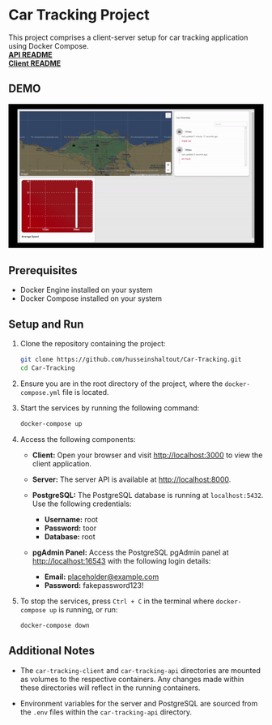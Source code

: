 # Car Tracking Project

This project comprises a client-server setup for car tracking application using Docker Compose.\
**[API README](./car-tracking-api/README.md)** \
**[Client README](./car-tracking-client/README.md)**

## DEMO
![Car Tracking Demo](https://github.com/husseinshaltout/husseinshaltout.github.io/blob/master/portfolio/assets/img/projects/carTracking.gif)

## Prerequisites

- Docker Engine installed on your system
- Docker Compose installed on your system

## Setup and Run

1. Clone the repository containing the project:
    ```bash
    git clone https://github.com/husseinshaltout/Car-Tracking.git
    cd Car-Tracking
    ```

2. Ensure you are in the root directory of the project, where the `docker-compose.yml` file is located.

3. Start the services by running the following command:
    ```bash
    docker-compose up
    ```

4. Access the following components:

    - **Client:** Open your browser and visit [http://localhost:3000](http://localhost:3000) to view the client application.

    - **Server:** The server API is available at [http://localhost:8000](http://localhost:8000).

    - **PostgreSQL:** The PostgreSQL database is running at `localhost:5432`. Use the following credentials:
        - **Username:** root
        - **Password:** toor
        - **Database:** root

    - **pgAdmin Panel:** Access the PostgreSQL pgAdmin panel at [http://localhost:16543](http://localhost:16543) with the following login details:
        - **Email:** placeholder@example.com
        - **Password:** fakepassword123!

5. To stop the services, press `Ctrl + C` in the terminal where `docker-compose up` is running, or run:
    ```bash
    docker-compose down
    ```

## Additional Notes

- The `car-tracking-client` and `car-tracking-api` directories are mounted as volumes to the respective containers. Any changes made within these directories will reflect in the running containers.

- Environment variables for the server and PostgreSQL are sourced from the `.env` files within the `car-tracking-api` directory.

